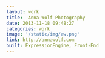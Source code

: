 ```yaml
---
layout: work
title:  Anna Wolf Photography
date: 2013-11-18 09:48:27
categories: work
image: '/static/img/aw.png'
link: http://annawolf.com
built: ExpressionEngine, Front-End
---
```

